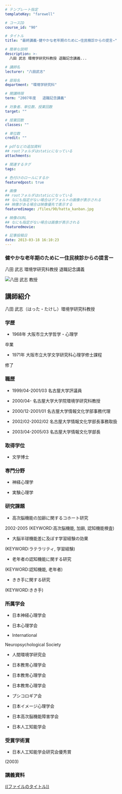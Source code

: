 ```yaml
---
# テンプレート指定
templateKey: "farewell"

# コースID
course_id: "90"

# タイトル
title: "最終講義-健やかな老年期のために−住民検診からの提言−"

# 簡単な説明
description: >-
  八田 武志 環境学研究科教授 退職記念講義...

# 講師名
lecturer: "八田武志"

# 部局名
department: "環境学研究科"

# 開講時限
term: "2007年度	退職記念講義"

# 対象者、単位数、授業回数
target: ""

# 授業回数
classes: ""

# 単位数
credit: ""

# pdfなどの追加資料
## rootフォルダはstaticになっている
attachments: 

# 関連するタグ
tags:

# 色付けのロールにするか
featuredpost: true

# 画像
## rootフォルダはstaticになっている
## なにも指定がない場合はデフォルトの画像が表示される
## 映像がある場合は映像優先で表示する
featuredimage: /files/90/hatta_kanban.jpg

# 映像のURL
## なにも指定がない場合は画像が表示される
featuredmovie: 

# 記事投稿日
date: 2013-03-18 16:10:23
---
```


### 健やかな老年期のためにー住民検診からの提言ー

八田 武志 環境学研究科教授 退職記念講義

![八田 武志 教授](/files/90/hatta_kao.jpg) 

## 講師紹介

八田 武志（はった・たけし）環境学研究科教授

### 学歴

* 1968年 大阪市立大学哲学・心理学

卒業

* 1971年 大阪市立大学文学研究科心理学修士課程

修了

### 職歴

* 1999/04-2001/03 名古屋大学評議員

* 2000/04- 名古屋大学大学院環境学研究科教授

* 2000/12-2001/01 名古屋大学情報文化学部事務代理

* 2002/02-2002/02 名古屋大学情報文化学部長事務取扱

* 2003/04-2005/03 名古屋大学情報文化学部長

### 取得学位

* 文学博士

### 専門分野

* 神経心理学

* 実験心理学

### 研究課題

* 高次脳機能の加齢に関するコホート研究

2002-2005 (KEYWORD:高次脳機能, 加齢, 認知機能検査)

* 大脳半球機能差に及ぼす学習経験の効果

(KEYWORD:ラテラリティ, 学習経験)

* 老年者の認知機能に関する研究

(KEYWORD:認知機能, 老年者)

* きき手に関する研究

(KEYWORD:きき手)

### 所属学会

* 日本神経心理学会

* 日本心理学会

* International

Neuropsychological Society

* 人間環境学研究会

* 日本教育心理学会

* 日本教育心理学会

* 日本教育心理学会

* プシコロギア会

* 日本イメージ心理学会

* 日本高次脳機能障害学会

* 日本人工知能学会

### 受賞学術賞

* 日本人工知能学会研究会優秀賞

(2003)

### 講義資料

[((ファイルのタイトル))](/files/90/((ファイル名))) 

